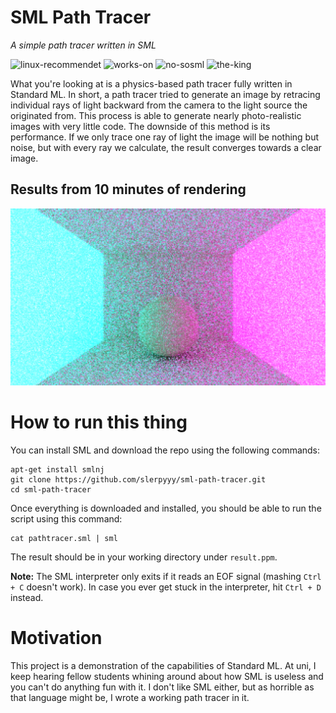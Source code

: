 # SML Path Tracer
*A simple path tracer written in SML*

![linux-recommendet](https://img.shields.io/badge/linux-recommendet-brightgreen)
![works-on](https://img.shields.io/badge/works%20on-my%20mashine%E2%84%A2-orange)
![no-sosml](https://img.shields.io/badge/SOSML%20compatible-no%20:\(-red)
![the-king](https://img.shields.io/badge/long%20live-Holger%20Hermanns-yellow)

What you're looking at is a physics-based path tracer fully written in Standard ML. In short, a path tracer tried to generate an image by retracing individual rays of light backward from the camera to the light source the originated from. This process is able to generate nearly photo-realistic images with very little code. The downside of this method is its performance. If we only trace one ray of light the image will be nothing but noise, but with every ray we calculate, the result converges towards a clear image.

## Results from 10 minutes of rendering

![preview-image](https://github.com/slerpyyy/sml-path-tracer/blob/master/preview.png?raw=true)

# How to run this thing
You can install SML and download the repo using the following commands:
```
apt-get install smlnj
git clone https://github.com/slerpyyy/sml-path-tracer.git
cd sml-path-tracer
```

Once everything is downloaded and installed, you should be able to run the script using this command:
```
cat pathtracer.sml | sml
```

The result should be in your working directory under `result.ppm`.

**Note:** The SML interpreter only exits if it reads an EOF signal (mashing `Ctrl + C` doesn't work). In case you ever get stuck in the interpreter, hit `Ctrl + D` instead.

# Motivation

This project is a demonstration of the capabilities of Standard ML. At uni, I keep hearing fellow students whining around about how SML is useless and you can't do anything fun with it. I don't like SML either, but as horrible as that language might be, I wrote a working path tracer in it.
